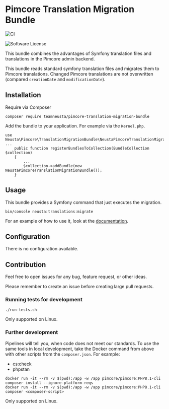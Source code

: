 # Pimcore Translation Migration Bundle

![CI](https://github.com/teamneusta/pimcore-translation-migration-bundle/actions/workflows/test-and-qa.yaml/badge.svg)

![Software License](https://img.shields.io/badge/license-GPLv3-informational.svg)

This bundle combines the advantages of Symfony translation files and translations in the Pimcore admin backend.

This bundle reads standard symfony translation files and migrates them to Pimcore translations. Changed Pimcore translations are not overwritten (compared `creationDate` and `modificationDate`).

## Installation

Require via Composer

```shell
composer require teamneusta/pimcore-translation-migration-bundle
```

Add the bundle to your application. For example via the `Kernel.php`.

```shell
use Neusta\Pimcore\TranslationMigrationBundle\NeustaPimcoreTranslationMigrationBundle;
...
    public function registerBundlesToCollection(BundleCollection $collection)
    {
        ...
        $collection->addBundle(new NeustaPimcoreTranslationMigrationBundle());
    }
```

## Usage

This bundle provides a Symfony command that just executes the migration.

```shell
bin/console neusta:translations:migrate
```

For an example of how to use it, look at the [documentation](docs/index.md).

## Configuration

There is no configuration available.

## Contribution

Feel free to open issues for any bug, feature request, or other ideas.

Please remember to create an issue before creating large pull requests.

### Running tests for development

```shell
./run-tests.sh
```

Only supported on Linux.

### Further development

Pipelines will tell you, when code does not meet our standards. To use the same tools in local development, take the Docker command from above with other scripts from the `composer.json`. For example:

* cs:check
* phpstan

```shell
docker run -it --rm -v $(pwd):/app -w /app pimcore/pimcore:PHP8.1-cli composer install --ignore-platform-reqs
docker run -it --rm -v $(pwd):/app -w /app pimcore/pimcore:PHP8.1-cli composer <composer-script>
```

Only supported on Linux.
